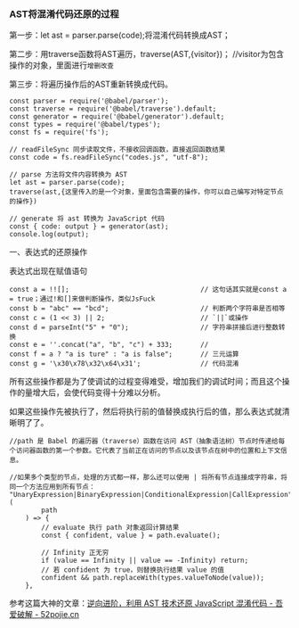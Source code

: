 ### AST将混淆代码还原的过程

第一步：let ast = parser.parse(code);将混淆代码转换成AST；

第二步：用traverse函数将AST遍历，traverse(AST,{visitor})；	//visitor为包含操作的对象，里面进行`增删改查`

第三步：将遍历操作后的AST重新转换成代码。

```
const parser = require('@babel/parser');
const traverse = require('@babel/traverse').default;
const generator = require('@babel/generator').default;
const types = require('@babel/types');
const fs = require('fs');

// readFileSync 同步读取文件，不接收回调函数，直接返回函数结果
const code = fs.readFileSync("codes.js", "utf-8");

// parse 方法将文件内容转换为 AST
let ast = parser.parse(code);
traverse(ast,{这里传入的是一个对象，里面包含需要的操作，你可以自己编写对特定节点的操作})

// generate 将 ast 转换为 JavaScript 代码
const { code: output } = generator(ast);
console.log(output);
```



一、表达式的还原操作

表达式出现在赋值语句

```
const a = !![];									// 这句话其实就是const a = true；通过!和[]来做判断操作，类似JsFuck
const b = "abc" == "bcd";						// 判断两个字符串是否相等
const c = (1 << 3) || 2;						// `||`或操作
const d = parseInt("5" + "0");					// 字符串拼接后进行整数转换
const e = ''.concat("a", "b", "c") + 333;		// 
const f = a ? "a is ture" : "a is false";		// 三元运算
const g = '\x30\x78\x32\x64\x31';				// 代码混淆
```

所有这些操作都是为了使调试的过程变得难受，增加我们的调试时间；而且这个操作的量增大后，会使代码变得十分难以分析。

如果这些操作先被执行了，然后将执行前的值替换成执行后的值，那么表达式就清晰明了了。

```
//path 是 Babel 的遍历器（traverse）函数在访问 AST（抽象语法树）节点时传递给每个访问器函数的第一个参数。它代表了当前正在访问的节点以及该节点在树中的位置和上下文信息。

//如果多个类型的节点，处理的方式都一样，那么还可以使用 | 将所有节点连接成字符串，将同一个方法应用到所有节点：
"UnaryExpression|BinaryExpression|ConditionalExpression|CallExpression": (
        path
    ) => {
        // evaluate 执行 path 对象返回计算结果
        const { confident, value } = path.evaluate();
        
        // Infinity 正无穷
        if (value == Infinity || value == -Infinity) return;
        // 若 confident 为 true，则替换执行结果 value 的值
        confident && path.replaceWith(types.valueToNode(value));
    },
```

参考这篇大神的文章：[逆向进阶，利用 AST 技术还原 JavaScript 混淆代码 - 吾爱破解 - 52pojie.cn](https://www.52pojie.cn/thread-1744206-1-1.html)